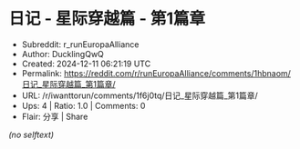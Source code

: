 # 日记 - 星际穿越篇 - 第1篇章

- Subreddit: r_runEuropaAlliance
- Author: DucklingQwQ
- Created: 2024-12-11 06:21:19 UTC
- Permalink: https://reddit.com/r/runEuropaAlliance/comments/1hbnaom/日记_星际穿越篇_第1篇章/
- URL: /r/iwanttorun/comments/1f6j0tq/日记_星际穿越篇_第1篇章/
- Ups: 4 | Ratio: 1.0 | Comments: 0
- Flair: 分享 | Share

_(no selftext)_
